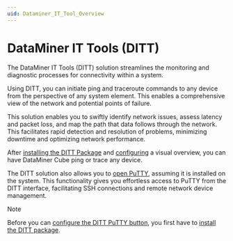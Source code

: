 ```yaml
---
uid: Dataminer_IT_Tool_Overview
---
```


# DataMiner IT Tools (DITT)

The DataMiner IT Tools (DITT) solution streamlines the monitoring and diagnostic processes for connectivity within a system.

Using DITT, you can initiate ping and traceroute commands to any device from the perspective of any system element. This enables a comprehensive view of the network and potential points of failure.

This solution enables you to swiftly identify network issues, assess latency and packet loss, and map the path that data follows through the network. This facilitates rapid detection and resolution of problems, minimizing downtime and optimizing network performance.

After [installing the DITT Package](xref:Installing_DITT) and [configuring](xref:Working_With_DITT) a visual overview, you can have DataMiner Cube ping or trace any device.

The DITT solution also allows you to [open PuTTY](xref:Open_Putty_with_DITT), assuming it is installed on the system. This functionality gives you effortless access to PuTTY from the DITT interface, facilitating SSH connections and remote network device management.

> [!NOTE]
> Before you can [configure the DITT PuTTY button](xref:Working_With_DITT), you first have to [install the DITT package](xref:Installing_DITT).
